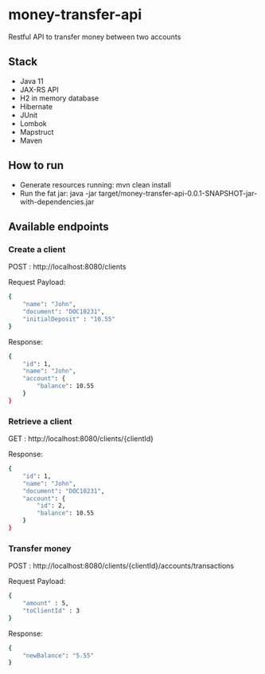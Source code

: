 # money-transfer-api
Restful API to transfer money between two accounts

## Stack

- Java 11
- JAX-RS API
- H2 in memory database
- Hibernate
- JUnit
- Lombok
- Mapstruct
- Maven

## How to run

- Generate resources running: mvn clean install
- Run the fat jar: java -jar target/money-transfer-api-0.0.1-SNAPSHOT-jar-with-dependencies.jar

## Available endpoints

### Create a client
POST : http://localhost:8080/clients

Request Payload:

```sh
{
    "name": "John",
    "document": "DOC10231",
    "initialDeposit" : "10.55"
}
```

Response:

```sh
{
    "id": 1,
    "name": "John",
    "account": {
        "balance": 10.55
    }
}
```

### Retrieve a client
GET : http://localhost:8080/clients/{clientId}

Response:

```sh
{
    "id": 1,
    "name": "John",
    "document": "DOC10231",
    "account": {
        "id": 2,
        "balance": 10.55
    }
}
```

### Transfer money
POST : http://localhost:8080/clients/{clientId}/accounts/transactions

Request Payload:

```sh
{
	"amount" : 5,
	"toClientId" : 3
}
```

Response:

```sh
{
    "newBalance": "5.55"
}
```
